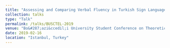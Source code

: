 ```yaml
---
title: "Assessing and Comparing Verbal Fluency in Turkish Sign Language and Turkish"
collection: talks
type: "Talk"
permalink: /talks/BUSCTEL-2019
venue: "Bo&#287;azi&ccedil;i University Student Conference on Theoretical and Experimental Linguistics (BUSCTEL)"
date: 2019-02-16
location: "Istanbul, Turkey"
---
```



